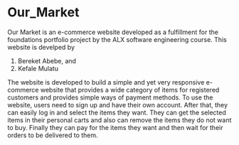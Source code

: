 # Our_Market

Our Market is an e-commerce website developed as a fulfillment for the foundations portfolio project by the ALX software engineering course. 
This website is develped by 
1. Bereket Abebe, and
2. Kefale Mulatu

The website is developed to build a simple and yet very responsive e-commerce website that provides a wide category of items for registered customers and provides simple ways of payment methods.
To use the website, users need to sign up and have their own account. After that, they can easily log in and select the items they want. They can get the selected items in their personal carts and also can remove the items they do not want to buy. Finally they can pay for the items they want and then wait for their orders to be delivered to them.
